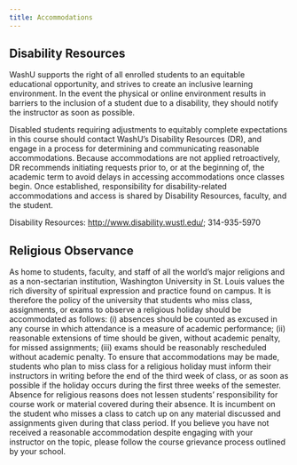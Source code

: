 ```yaml
---
title: Accommodations
---
```


## Disability Resources

WashU supports the right of all enrolled students to an equitable educational opportunity, and strives to create an inclusive learning environment. In the event the physical or online environment results in barriers to the inclusion of a student due to a disability, they should notify the instructor as soon as possible.

Disabled students requiring adjustments to equitably complete expectations in this course should contact WashU’s Disability Resources (DR), and engage in a process for determining and communicating reasonable accommodations. Because accommodations are not applied retroactively, DR recommends initiating requests prior to, or at the beginning of, the academic term to avoid delays in accessing accommodations once classes begin. Once established, responsibility for disability-related accommodations and access is shared by Disability Resources, faculty, and the student.

Disability Resources: http://www.disability.wustl.edu/; 314-935-5970

## Religious Observance

As home to students, faculty, and staff of all the world’s major religions and as a non-sectarian
institution, Washington University in St. Louis values the rich diversity of spiritual expression
and practice found on campus. It is therefore the policy of the university that students who
miss class, assignments, or exams to observe a religious holiday should be accommodated as
follows:
(i) absences should be counted as excused in any course in which attendance is a
measure of academic performance;
(ii) reasonable extensions of time should be given, without academic penalty, for
missed assignments;
(iii) exams should be reasonably rescheduled without academic penalty.
To ensure that accommodations may be made, students who plan to miss class for a religious
holiday must inform their instructors in writing before the end of the third week of class, or as
soon as possible if the holiday occurs during the first three weeks of the semester.
Absence for religious reasons does not lessen students’ responsibility for course work or
material covered during their absence. It is incumbent on the student who misses a class to
catch up on any material discussed and assignments given during that class period. If you
believe you have not received a reasonable accommodation despite engaging with your
instructor on the topic, please follow the course grievance process outlined by your school.